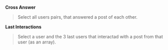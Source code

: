 **Cross Answer**
> Select all users pairs, that answered a post of each other.

**Last Interactions**
> Select a user and the 3 last users that interactad with a
post from that user (as an array).
